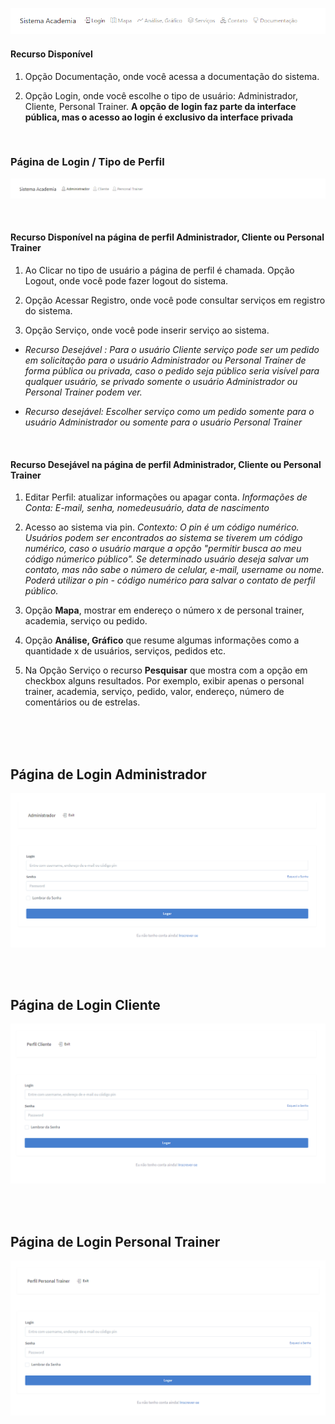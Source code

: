 ![Interface](./img/public/public-interface.png)

#### Recurso Disponível 

1. Opção Documentação, onde você acessa a documentação do sistema. 

2. Opção Login, onde você escolhe o tipo de usuário: Administrador, Cliente, Personal Trainer. **A opção de login faz parte da interface pública, mas o acesso ao login é exclusivo da interface privada**

<br/>

### Página de Login / Tipo de Perfil

![Interface](./img/public/interface.png)

<br/>

#### Recurso Disponível na página de perfil Administrador, Cliente ou Personal Trainer 

1. Ao Clicar no tipo de usuário a página de perfil é chamada. Opção Logout, onde você pode fazer logout do sistema. 

2. Opção Acessar Registro, onde você pode consultar serviços em registro do sistema.

3. Opção Serviço, onde você pode inserir serviço ao sistema.  

- *Recurso Desejável : Para o usuário Cliente serviço pode ser um pedido em solicitação para o usuário Administrador ou Personal Trainer de forma pública ou privada, caso o pedido seja público seria visível para qualquer usuário, se privado somente o usuário Administrador ou Personal Trainer podem ver.*

- *Recurso desejável: Escolher serviço como um pedido somente para o usuário Administrador ou somente para o usuário Personal Trainer*

<br/>

#### Recurso Desejável na página de perfil Administrador, Cliente ou Personal Trainer 

1. Editar Perfil: atualizar informações ou apagar conta. *Informações de Conta: E-mail, senha, nomedeusuário, data de nascimento*

2. Acesso ao sistema via pin. *Contexto: O pin é um código numérico. Usuários podem ser encontrados ao sistema se tiverem um código numérico, caso o usuário marque a opção "permitir busca ao meu código númerico público". Se determinado usuário deseja salvar um contato, mas não sabe o número de celular, e-mail, username ou nome. Poderá utilizar o pin - código numérico para salvar o contato de perfil público.*

3. Opção **Mapa**, mostrar em endereço o número x de personal trainer, academia, serviço ou pedido.

4. Opção **Análise, Gráfico** que resume algumas informações como a quantidade x de usuários, serviços, pedidos etc. 

5. Na Opção Serviço o recurso **Pesquisar** que mostra com a opção em checkbox alguns resultados. Por exemplo, exibir apenas o personal trainer, academia, serviço, pedido, valor, endereço, número de comentários ou de estrelas. 

<br/>
<br/>
<br/>

## Página de Login Administrador

![Interface](./img/public/interface1-3.png)

<br/>
<br/>

## Página de Login Cliente

![Interface](./img/public/interface1-2.png)

<br/>
<br/>

## Página de Login Personal Trainer

![Interface](./img/public/interface1-1.png)

<br/>
<br/>

